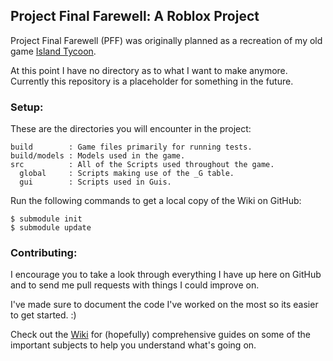 
## Project Final Farewell: A Roblox Project

Project Final Farewell (PFF) was originally planned as a recreation of my old
game [Island Tycoon](http://www.roblox.com/Island-Tycoon-place?id=15541427).

At this point I have no directory as to what I want to make anymore. Currently
this repository is a placeholder for something in the future.


### Setup:

These are the directories you will encounter in the project:

	build        : Game files primarily for running tests.
	build/models : Models used in the game.
	src          : All of the Scripts used throughout the game.
	  global     : Scripts making use of the _G table.
	  gui        : Scripts used in Guis.

Run the following commands to get a local copy of the Wiki on GitHub:

	$ submodule init
	$ submodule update


### Contributing:

I encourage you to take a look through everything I have up here on GitHub and
to send me pull requests with things I could improve on.

I've made sure to document the code I've worked on the most so its easier to get
started. :)

Check out the [Wiki](https://github.com/VoxelDavid/pff/wiki) for (hopefully)
comprehensive guides on some of the important subjects to help you understand
what's going on.
